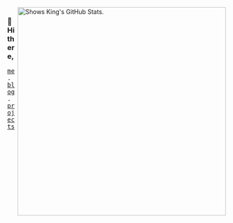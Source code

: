 <a href="https://github.com/pulls?q=author%3Akinggq">
  <picture>
    <source media="(prefers-color-scheme: dark)" srcset="https://github-stats.liuli.lol/api?username=kinggq&theme=vue-dark&show_icons=true&include_all_commits=true&count_private=true">
    <img alt="Shows King's GitHub Stats." align="right" width="480px" src="https://github-stats.liuli.lol/api?username=kinggq&theme=vue&show_icons=true&include_all_commits=true&count_private=true">
  </picture>
</a>

### 👋 Hi there,
<p align="left">
  <samp>
    <a href="https://king-me.vercel.app">me</a> .
    <a href="https://king-me.vercel.app/posts">blog</a> .
    <a href="https://king-me.vercel.app/projects">projects</a>
  </samp>
</p>
<!--
**kinggq/kinggq** is a ✨ _special_ ✨ repository because its `README.md` (this file) appears on your GitHub profile.

Here are some ideas to get you started:

- 🔭 I’m currently working on ...
- 🌱 I’m currently learning ...
- 👯 I’m looking to collaborate on ...
- 🤔 I’m looking for help with ...
- 💬 Ask me about ...
- 📫 How to reach me: ...
- 😄 Pronouns: ...
- ⚡ Fun fact: ...
-->
